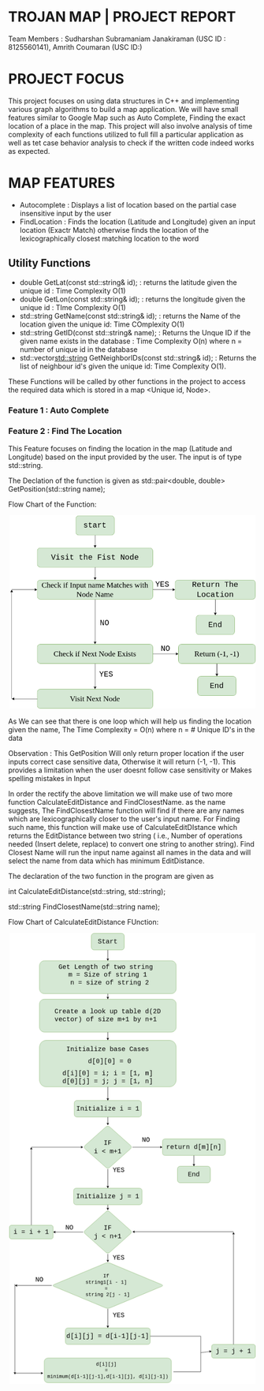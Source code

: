 # TROJAN MAP | PROJECT REPORT

Team Members : Sudharshan Subramaniam Janakiraman (USC ID : 8125560141), Amrith Coumaran (USC ID:)

# PROJECT FOCUS
This project focuses on using data structures in C++ and implementing various graph algorithms to build a map application. We will have small features similar to Google Map such as Auto Complete, Finding the exact location of a place in the map. This project will also involve analysis of time complexity of each functions utilized to full fill a particular application as well as tet case behavior analysis to check if the written code indeed works as expected.

# MAP FEATURES

- Autocomplete : Displays a list of location based on the partial case insensitive input by the user
- FindLocation : Finds the location (Latitude and Longitude) given an input location (Exactr Match) otherwise finds the location of the lexicographically closest matching location to the word

## Utility Functions
- double GetLat(const std::string& id); : returns the latitude given the unique id : Time Complexity  O(1)
- double GetLon(const std::string& id); : returns the longitude given the unique id : TIme Complexity O(1)
- std::string GetName(const std::string& id); : returns the Name of the location given the unique id: Time COmplexity O(1)
- std::string GetID(const std::string& name); : Returns the Unque ID if the given name exists in the database :  Time Complexity O(n) where n = number of unique id in the database
- std::vector<std::string> GetNeighborIDs(const std::string& id); : Returns the list of neighbour id's given the unique id: Time Complexity O(1).

These Functions will be called by other functions in the project to access the required data which is stored in a map <Unique id, Node>.

### Feature 1 : Auto Complete

### Feature 2 : Find The Location

This Feature focuses on finding the location in the map (Latitude and Longitude) based on the input provided by the user. The input is of type std::string. 

The Declation of the function is given as std::pair<double, double> GetPosition(std::string name);

Flow Chart of the Function:
<p align="center"><img src="img/Feature21.png" alt="Trojan" width="500" /></p>

As We can see that there is one loop which will help us finding the location given  the name, The Time Complexity = O(n) where n = # Unique ID's in the data

Observation : This GetPosition Will only return proper location if the user inputs correct case sensitive data, Otherwise it will return (-1, -1). This provides a limitation when the user doesnt follow case sensitivity or Makes spelling mistakes in Input

In order the rectify the above limitation we will make use of two more function CalculateEditDistance and FindClosestName. as the name suggests, The FindClosestName function will find if there are any names which are lexicographically closer to the user's input name. For Finding such name, this function will make use of CalculateEditDIstance which returns the EditDistance between two string ( i.e., Number of operations needed (Insert delete, replace) to convert one string to another string). Find Closest Name will run the input name against all names in the data and will select the name from data which has minimum EditDistance.

The declaration of the two function in the program are given as 

int CalculateEditDistance(std::string, std::string);

std::string FindClosestName(std::string name);

Flow Chart of CalculateEditDistance FUnction:
<p align="center"><img src="img/CalculateEditDistance.png" alt="Trojan" width="500" /></p>


